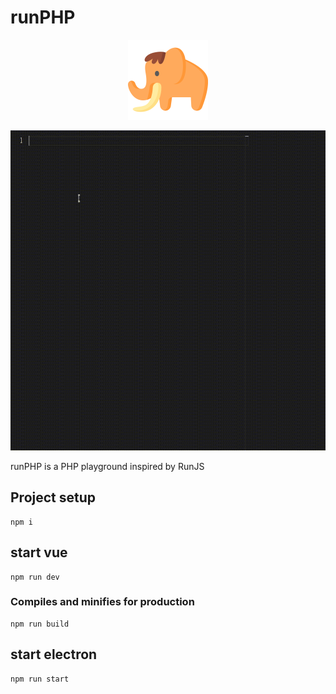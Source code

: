 # runPHP

<p align="center">
<img src="./assets/php.png"
  alt="logo"
  width="128" height="128">
</p>

<p align="center">
<img src="./assets/video.gif"
  alt="logo"
  width="512" height="512">
</p>

runPHP is a PHP playground inspired by RunJS

## Project setup
```
npm i
```

## start vue
```
npm run dev
```

### Compiles and minifies for production
```
npm run build
```

## start electron
```
npm run start
```